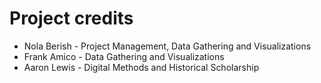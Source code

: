 # Project credits

* Nola Berish - Project Management, Data Gathering and Visualizations
* Frank Amico - Data Gathering and Visualizations
* Aaron Lewis - Digital Methods and Historical Scholarship
